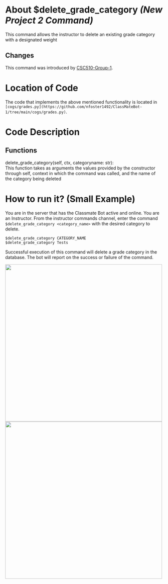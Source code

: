 # About $delete_grade_category _(New Project 2 Command)_
This command allows the instructor to delete an existing grade category with a designated weight
## Changes

This command was introduced by [CSC510-Group-1](https://github.com/nfoster1492/ClassMateBot-1/).

# Location of Code
The code that implements the above mentioned functionality is located in `[cogs/grades.py](https://github.com/nfoster1492/ClassMateBot-1/tree/main/cogs/grades.py)`.

# Code Description
## Functions
delete_grade_category(self, ctx, categoryname: str): <br>
This function takes as arguments the values provided by the constructor through self, context in which the command was called, and the name of the category being deleted

# How to run it? (Small Example)
You are in the server that has the Classmate Bot active and online. You are an Instructor. From the instructor commands channel, enter the command `$delete_grade_category <category_name>` with the desired category to delete.

```
$delete_grade_category CATEGORY_NAME
$delete_grade_category Tests
```
Successful execution of this command will delete a grade category in the database. The bot will report on the success or failure of the command.

<img src="https://github.com/nfoster1492/ClassMateBot-1/blob/main/data/proj2media/deleteGradeCategoryHelp.PNG?raw=true" width="500">

<img src="https://github.com/nfoster1492/ClassMateBot-1/blob/main/data/proj2media/deleteGradeCategory.PNG?raw=true" width="500">